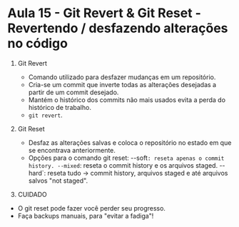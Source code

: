 # Aula 15 - Git Revert & Git Reset - Revertendo / desfazendo alterações no código

1. Git Revert

    - Comando utilizado para desfazer mudanças em um repositório.
    - Cria-se um commit que inverte todas as alterações desejadas a partir de um commit desejado.
    - Mantém o histórico dos commits não mais usados evita a perda do histórico de trabalho.
    - `git revert`.

2. Git Reset

    - Desfaz as alterações salvas e coloca o repositório no estado em que se encontrava anteriormente.
    - Opções para o comando git reset:
        --soft`: reseta apenas o commit history.
        --mixed`: reseta o commit history e os arquivos staged.
        --hard`: reseta tudo -> commit history, arquivos staged e até arquivos salvos "not staged".

3. CUIDADO

- O git reset pode fazer você perder seu progresso.
- Faça backups manuais, para "evitar a fadiga"!
